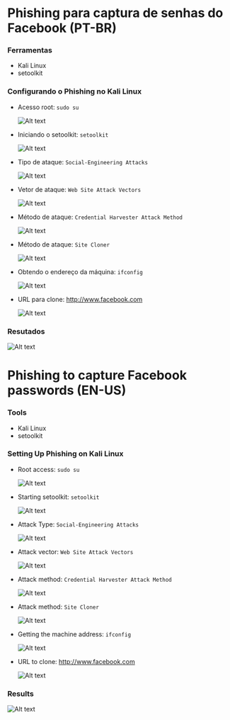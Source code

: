 # Phishing para captura de senhas do Facebook (PT-BR)

### Ferramentas

- Kali Linux
- setoolkit

### Configurando o Phishing no Kali Linux

- Acesso root: ``` sudo su ```
  
  ![Alt text](./sudo_su.png "Optional title")
  
- Iniciando o setoolkit: ``` setoolkit ```
 
  ![Alt text](./setoolkit.png "Optional title")
  
- Tipo de ataque: ``` Social-Engineering Attacks ```
  
  ![Alt text](./engenharia_social.png "Optional title")
  
- Vetor de ataque: ``` Web Site Attack Vectors ```
  
  ![Alt text](./website_attack.png "Optional title")
  
- Método de ataque: ```Credential Harvester Attack Method ```
  
  ![Alt text](./credential_harvest.png "Optional title")
  
- Método de ataque: ``` Site Cloner ```
  
  ![Alt text](./site_cloner.png "Optional title")
  
- Obtendo o endereço da máquina: ``` ifconfig ```
  
  ![Alt text](./ifconfig.png "Optional title")
  
- URL para clone: http://www.facebook.com
  
  ![Alt text](./URL_adding.png "Optional title")

### Resutados

![Alt text](./passwd.png "Optional title")

# Phishing to capture Facebook passwords (EN-US)

### Tools

- Kali Linux
- setoolkit

### Setting Up Phishing on Kali Linux

- Root access: ``` sudo su ```

  ![Alt text](./sudo_su.png "Optional title")

- Starting setoolkit: ``` setoolkit ```
 
  ![Alt text](./setoolkit.png "Optional title")

- Attack Type: ``` Social-Engineering Attacks ```
  
  ![Alt text](./engenharia_social.png "Optional title")

- Attack vector: ``` Web Site Attack Vectors ```
  
  ![Alt text](./website_attack.png "Optional title")
  
- Attack method: ```Credential Harvester Attack Method ```
  
  ![Alt text](./credential_harvest.png "Optional title")
  
- Attack method: ``` Site Cloner ```
  
  ![Alt text](./site_cloner.png "Optional title")
  
- Getting the machine address: ``` ifconfig ```
  
  ![Alt text](./ifconfig.png "Optional title")
  
- URL to clone: http://www.facebook.com
  
  ![Alt text](./URL_adding.png "Optional title")

### Results
 
  ![Alt text](./passwd.png "Optional title")
